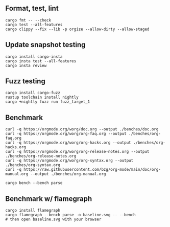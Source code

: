 ## Format, test, lint

```shell
cargo fmt -- --check
cargo test --all-features
cargo clippy --fix --lib -p orgize --allow-dirty --allow-staged
```

## Update snapshot testing

```shell
cargo install cargo-insta
cargo insta test --all-features
cargo insta review
```

## Fuzz testing

```shell
cargo install cargo-fuzz
rustup toolchain install nightly
cargo +nightly fuzz run fuzz_target_1
```

## Benchmark

```shell
curl -q https://orgmode.org/worg/doc.org --output ./benches/doc.org
curl -q https://orgmode.org/worg/org-faq.org --output ./benches/org-faq.org
curl -q https://orgmode.org/worg/org-hacks.org --output ./benches/org-hacks.org
curl -q https://orgmode.org/worg/org-release-notes.org --output ./benches/org-release-notes.org
curl -q https://orgmode.org/worg/org-syntax.org --output ./benches/org-syntax.org
curl -q https://raw.githubusercontent.com/bzg/org-mode/main/doc/org-manual.org --output ./benches/org-manual.org

cargo bench --bench parse
```

## Benchmark w/ flamegraph

```shell
cargo install flamegraph
cargo flamegraph --bench parse -o baseline.svg -- --bench
# then open baseline.svg with your browser
```
